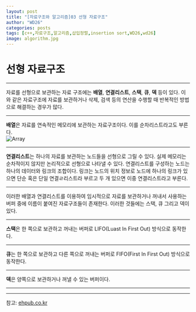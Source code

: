 ```yaml
---
layout: post
title: "[자료구조와 알고리즘]03 선형 자료구조"
author: "WD26"
categories: posts
tags: [c++,자료구조,알고리즘,삽입정렬,insertion sort,WD26,wd26]
image: algorithm.jpg
---
```


# 선형 자료구조

- - -

 자료를 선형으로 보관하는 자료 구조에는 **배열**, **연결리스트**, **스택**, **큐**, **덱** 등이 있다. 이와 같은 자료구조에 자료를 보관하거나 삭제, 검색 등의 연산을 수행할 때 반복적인 방법으로 해결하는 경우가 많다.  

* * *


**배열**은 자료를 연속적인 메모리에 보관하는 자료구조이다. 이를 순차리스트라고도 부른다.  
![Array](array.jpg)

* * *

**연결리스트**는 하나의 자료를 보관하는 노드들을 선형으로 그릴 수 있다. 실제 메모리는 순차적이지 않지만 논리적으로 선형으로 나타낼 수 있다. 연결리스트를 구성하는 노드는 하나의 데이터와 링크의 조합이다. 링크는 노드의 위치 정보로 노드에 하나의 링크가 있으면 단순 혹은 단일 연결ㄹ리스트라 부르고 두 개 있으면 이중 연결리스트라고 부른다.


* * *

이러한 배열과 연결리스트를 이용하여 임시적으로 자료를 보관하거나 꺼내서 사용하는 버퍼 중에 이름이 붙여진 자료구조들이 존재한다. 이러한 것들에는 스택, 큐 그리고 덱이 있다.  

* * *

 **스택**은 한 쪽으로 보관하고 꺼내는 버퍼로 LIFO(Luast In First Out) 방식으로 동작한다.  

* * *

 **큐**는 한 쪽으로 보관하고 다른 쪽으로 꺼내는 버퍼로 FIFO(First In First Out) 방식으로 동작한다.  

* * *

 **덱**은 양쪽으로 보관하거나 꺼낼 수 있는 버퍼이다.  

* * *

- - -
참고: [ehpub.co.kr](http://ehpub.co.kr/3-%EC%84%A0%ED%98%95-%EC%9E%90%EB%A3%8C%EA%B5%AC%EC%A1%B0/)
